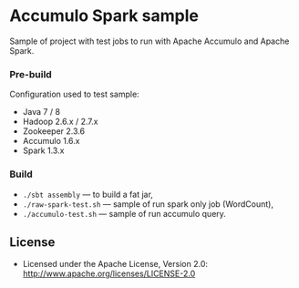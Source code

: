 # Accumulo Spark sample

Sample of project with test jobs to run with Apache Accumulo and Apache Spark.

### Pre-build

Configuration used to test sample:

* Java 7 / 8
* Hadoop 2.6.x / 2.7.x
* Zookeeper 2.3.6
* Accumulo 1.6.x
* Spark 1.3.x

### Build

* `./sbt assembly` — to build a fat jar,
* `./raw-spark-test.sh` — sample of run spark only job (WordCount),
* `./accumulo-test.sh` — sample of run accumulo query.

## License

* Licensed under the Apache License, Version 2.0: http://www.apache.org/licenses/LICENSE-2.0

